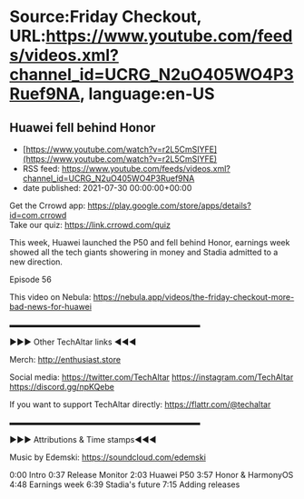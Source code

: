 # Source:Friday Checkout, URL:https://www.youtube.com/feeds/videos.xml?channel_id=UCRG_N2uO405WO4P3Ruef9NA, language:en-US

## Huawei fell behind Honor
 - [https://www.youtube.com/watch?v=r2L5CmSIYFE](https://www.youtube.com/watch?v=r2L5CmSIYFE)
 - RSS feed: https://www.youtube.com/feeds/videos.xml?channel_id=UCRG_N2uO405WO4P3Ruef9NA
 - date published: 2021-07-30 00:00:00+00:00

Get the Crrowd app: https://play.google.com/store/apps/details?id=com.crrowd   
Take our quiz: https://link.crrowd.com/quiz   

This week, Huawei launched the P50 and fell behind Honor, earnings week showed all the tech giants showering in money and Stadia admitted to a new direction.

Episode 56

This video on Nebula: https://nebula.app/videos/the-friday-checkout-more-bad-news-for-huawei

▬▬▬▬▬▬▬▬▬▬▬▬▬▬▬▬▬▬▬▬▬▬▬▬

►►► Other TechAltar links ◄◄◄

Merch: 
http://enthusiast.store 

Social media: 
https://twitter.com/TechAltar 
https://instagram.com/TechAltar 
https://discord.gg/npKQebe

If you want to support TechAltar directly: 
https://flattr.com/@techaltar 

▬▬▬▬▬▬▬▬▬▬▬▬▬▬▬▬▬▬▬▬▬▬▬▬

►►► Attributions & Time stamps◄◄◄

Music by Edemski: https://soundcloud.com/edemski 

0:00 Intro
0:37 Release Monitor
2:03 Huawei P50
3:57 Honor & HarmonyOS
4:48 Earnings week
6:39 Stadia's future
7:15 Adding releases

